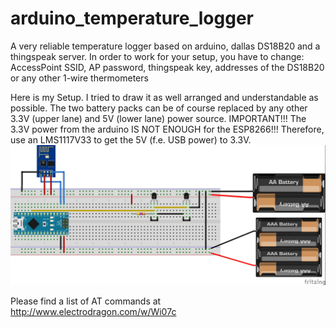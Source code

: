 arduino_temperature_logger
==========================

A very reliable temperature logger based on arduino, dallas DS18B20 and a thingspeak server.
In order to work for your setup, you have to change:
AccessPoint SSID, AP password, thingspeak key, addresses of the DS18B20 or any other 1-wire thermometers

Here is my Setup. I tried to draw it as well arranged and understandable as possible. The two battery packs can be of course replaced by any other 3.3V (upper lane) and 5V (lower lane) power source. IMPORTANT!!! The 3.3V power from the arduino IS NOT ENOUGH for the ESP8266!!! Therefore, use an LMS1117V33 to get the 5V (f.e. USB power) to 3.3V.
![sketch of the setup](./fritzing/arduino_temperature_logger_Steckplatine.jpg)

Please find a list of AT commands at http://www.electrodragon.com/w/Wi07c
